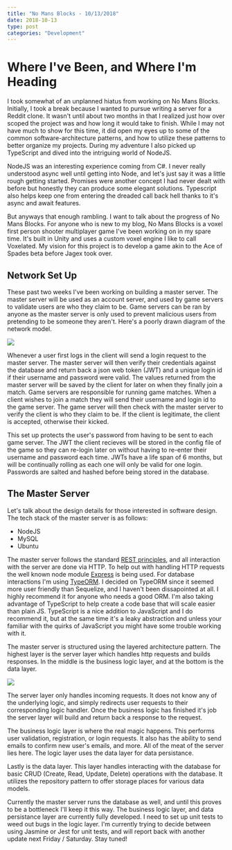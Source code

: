 ```yaml
---
title: "No Mans Blocks - 10/13/2018"
date: 2018-10-13
type: post
categories: "Development"
---
```


# Where I've Been, and Where I'm Heading

I took somewhat of an unplanned hiatus from working on No Mans Blocks. Initially, I took a break because I wanted to pursue writing a server for a Reddit clone. It wasn't until about two months in that I realized just how over scoped the project was and how long it would take to finish. While I may not have much to show for this time, it did open my eyes up to some of the common software-architecture patterns, and how to utilize these patterns to better organize my projects. During my adventure I also picked up TypeScript and dived into the intriguing world of NodeJS.

NodeJS was an interesting experience coming from C#. I never really understood async well until getting into Node, and let's just say it was a little rough getting started. Promises were another concept I had never dealt with before but honestly they can produce some elegant solutions. Typescript also helps keep one from entering the dreaded call back hell thanks to it's async and await features.

But anyways that enough rambling. I want to talk about the progress of No Mans Blocks. For anyone who is new to my blog, No Mans Blocks is a voxel first person shooter multiplayer game I've been working on in my spare time. It's built in Unity and uses a custom voxel engine I like to call Voxelated. My vision for this project is to develop a game akin to the Ace of Spades beta before Jagex took over.

## Network Set Up

These past two weeks I've been working on building a master server. The master server will be used as an account server, and used by game servers to validate users are who they claim to be. Game servers can be ran by anyone as the master server is only used to prevent malicious users from pretending to be someone they aren't. Here's a poorly drawn diagram of the network model.

![](images/1.jpg)

Whenever a user first logs in the client will send a login request to the master server. The master server will then verify their credentials against the database and return back a json web token (JWT) and a unique login id if their username and password were valid. The values returned from the master server will be saved by the client for later on when they finally join a match. Game servers are responsible for running game matches. When a client wishes to join a match they will send their username and login id to the game server. The game server will then check with the master server to verify the client is who they claim to be. If the client is legitimate, the client is accepted, otherwise their kicked.

This set up protects the user's password from having to be sent to each game server. The JWT the client recieves will be stored in the config file of the game so they can re-login later on without having to re-enter their username and password each time. JWTs have a life span of 6 months, but will be continually rolling as each one will only be valid for one login. Passwords are salted and hashed before being stored in the database.

## The Master Server

Let's talk about the design details for those interested in software design. The tech stack of the master server is as follows:

- NodeJS
- MySQL
- Ubuntu

The master server follows the standard <a href="https://restfulapi.net/">REST principles</a>, and all interaction with the server are done via HTTP. To help out with handling HTTP requests the well known node module <a href="https://expressjs.com/">Express</a> is being used. For database interactions I'm using <a href="http://typeorm.io/">TypeORM</a>. I decided on TypeORM since it seemed more user friendly than Sequelize, and I haven't been dissapointed at all. I highly recommend it for anyone who needs a good ORM. I'm also taking advantage of TypeScript to help create a code base that will scale easier than plain JS. TypeScript is a nice addition to JavaScript and I do recommend it, but at the same time it's a leaky abstraction and unless your familiar with the quirks of JavaScript you might have some trouble working with it.

The master server is structured using the layered architecture pattern. The highest layer is the server layer which handles http requests and builds responses. In the middle is the business logic layer, and at the bottom is the data layer.

![](images/2.jpg)

The server layer only handles incoming requests. It does not know any of the underlying logic, and simply redirects user requests to their corresponding logic handler. Once the business logic has finished it's job the server layer will build and return back a response to the request.

The business logic layer is where the real magic happens. This performs user validation, registration, or login requests. It also has the ability to send emails to confirm new user's emails, and more. All of the meat of the server lies here. The logic layer uses the data layer for data persistance.

Lastly is the data layer. This layer handles interacting with the database for basic CRUD (Create, Read, Update, Delete) operations with the database. It utilizes the repository pattern to offer storage places for various data models.

Currently the master server runs the database as well, and until this proves to be a bottleneck I'll keep it this way. The business logic layer, and data persistance layer are currently fully developed. I need to set up unit tests to weed out bugs in the logic layer. I'm currently trying to decide between using Jasmine or Jest for unit tests, and will report back with another update next Friday / Saturday. Stay tuned!
